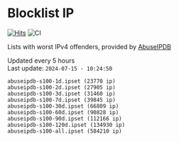 # Blocklist IP

[![Hits](https://hits.seeyoufarm.com/api/count/incr/badge.svg?url=https%3A%2F%2Fgithub.com%2Fborestad%2Fblocklist-ip%2F&count_bg=%2379C83D&title_bg=%23555555&icon=&icon_color=%23E7E7E7&title=hits&edge_flat=false)](https://hits.seeyoufarm.com)  ![CI](https://img.shields.io/github/workflow/status/borestad/blocklist-ip/CI?style=flat-square)

Lists with worst IPv4 offenders, provided by [AbuseIPDB](https://www.abuseipdb.com/)

<!-- FOOTER-PLACEHOLDER -->
Updated every 5 hours<br>
Last update: `2024-07-15 - 10:24:50`
```
abuseipdb-s100-1d.ipset (23770 ip)
abuseipdb-s100-2d.ipset (27905 ip)
abuseipdb-s100-3d.ipset (31460 ip)
abuseipdb-s100-7d.ipset (39845 ip)
abuseipdb-s100-30d.ipset (66809 ip)
abuseipdb-s100-60d.ipset (90828 ip)
abuseipdb-s100-90d.ipset (112166 ip)
abuseipdb-s100-120d.ipset (134930 ip)
abuseipdb-s100-all.ipset (584210 ip)
```
